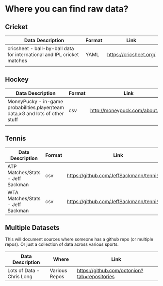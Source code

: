 # Where you can find raw data?


## Cricket

| Data Description                                                          	| Format 	| Link                   	|
|---------------------------------------------------------------------------	|--------	|------------------------	|
| cricsheet - ball-by-ball data for   international and IPL cricket matches 	| YAML   	| https://cricsheet.org/ 	|
|                                                                           	|        	|                        	|

## Hockey 

| Data Description                                                           	| Format 	| Link                           	|
|----------------------------------------------------------------------------	|--------	|--------------------------------	|
| MoneyPucky - in-game probabilities,player/team data,xG and lots of other stuff 	| csv    	| http://moneypuck.com/about.htm 	|
|                                                                            	|        	|                                	|

## Tennis 

| Data Description                 	| Format 	| Link                                       	|
|----------------------------------	|--------	|--------------------------------------------	|
| ATP Matches/Stats - Jeff Sackman 	| csv    	| https://github.com/JeffSackmann/tennis_atp 	|
| WTA Matches/Stats - Jeff Sackman 	| csv    	| https://github.com/JeffSackmann/tennis_wta 	|


## Multiple Datasets

This will document sources where someone has a github repo (or multiple repos). Or just a collection of data across various sports. 

| Data Description                 	| Where 	| Link                                       	|
|----------------------------------	|--------	|--------------------------------------------	|
| Lots of Data - Chris Long  	| Various Repos   	| https://github.com/octonion?tab=repositories 	|
